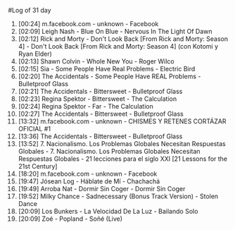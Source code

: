 #Log of 31 day

1. [00:24] m.facebook.com - unknown - Facebook
1. [02:09] Leigh Nash - Blue On Blue - Nervous In The Light Of Dawn
1. [02:12] Rick and Morty - Don't Look Back [From Rick and Morty: Season 4] - Don't Look Back [From Rick and Morty: Season 4] (con Kotomi y Ryan Elder)
1. [02:13] Shawn Colvin - Whole New You - Roger Wilco
1. [02:15] Sia - Some People Have Real Problems - Electric Bird
1. [02:20] The Accidentals - Some People Have REAL Problems - Bulletproof Glass
1. [02:21] The Accidentals - Bittersweet - Bulletproof Glass
1. [02:23] Regina Spektor - Bittersweet - The Calculation
1. [02:24] Regina Spektor - Far - The Calculation
1. [02:27] The Accidentals - Bittersweet - Bulletproof Glass
1. [13:32] m.facebook.com - unknown - CHISMES Y RETENES CORTÁZAR OFICIAL #1
1. [13:36] The Accidentals - Bittersweet - Bulletproof Glass
1. [13:52] 7. Nacionalismo. Los Problemas Globales Necesitan Respuestas Globales - 7. Nacionalismo. Los Problemas Globales Necesitan Respuestas Globales - 21 lecciones para el siglo XXI [21 Lessons for the 21st Century]
1. [18:20] m.facebook.com - unknown - Facebook
1. [19:47] Jósean Log - Háblate de Mí - Chachachá
1. [19:49] Arroba Nat - Dormir Sin Coger - Dormir Sin Coger
1. [19:52] Milky Chance - Sadnecessary (Bonus Track Version) - Stolen Dance
1. [20:09] Los Bunkers - La Velocidad De La Luz - Bailando Solo
1. [20:09] Zoé - Popland - Soñé (Live)
